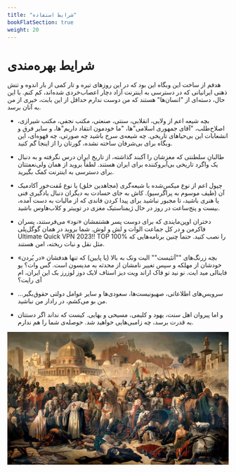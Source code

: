 ```yaml
---
title: "شرایط استفاده"
bookFlatSection: true
weight: 20
---
```


# شرایط بهره‌مندی

هدفم از ساخت این وبگاه این بود که در این روزهای تیره و تار کمی از بار اندوه و تنش ذهنی ایرانیانی که در دسترسی به اینترنت آزاد دچار اعصاب‌خردی شده‌اند، کم کنم.
با این حال، دسته‌ای از "انسان‌ها" هستند که من دوست ندارم حداقل از این بابت، خیری از من به آنان برسد.

- بچه شیعه اعم از ولایی، انقلابی، سنتی، صنعتی، مکتب نجفی، مکتب شیرازی، اصلاح‌طلب، "آقای جمهوری اسلامی‌"ها، "ما خودمون انتقاد داریم"ها،  و سایر فرق و انشعابات این بی‌حیاهای تاریخی.
چه شیعه‌ی سرخ باشید چه صورتی، چه قهوه‌ای، این وبگاه برای بی‌شرفان ساخته نشده، گورتان را از اینجا گم کنید.

- طالبانِ سلطنتی که مغزشان را آکبند گذاشته، از تاریخ ایران درس نگرفته و به دنبال یک واگرد تاریخی بی‌آبروکننده برای ایران هستند.
لطفاً بروید از همان ولی‌نعمتتان برای دسترسی به اینترنت کمک بگیرید.

- چپول‌ اعم از نوع میکس‌شده با شیعه‌گری (مجاهدین خلق) یا نوع مُفت‌خور آکادمیک آن (طیف موسوم به پراگرسیو).
کاش به جای حسادت به دیگران دنبال یادگیری فنی یا هنری باشید، تا مجبور نباشید برای پیدا کردن فاندی که از مالیات به دست آمده، بیست و پنج‌ساعت در روز در حال ژیمناستیک مغزی در توییتر و کلاب‌هاوس باشید.

- دختران اوپن‌مایندی که برای دوست پسر هشتمشان «نود» می‌فرستند، پسران فاکرمن و در کل جماعت الوات و لش و لوش.
شما بروید در همان گوگل‌پلی Ultimate Quick VPN 2023!! TOP 100% را نصب کنید. حتماً چنین برنامه‌هایی که مثل نقل و نبات ریخته، امن هستند.

- بچه زرنگ‌های ""آتئیست"" الیت ونک به بالا (یا پایین) که تنها هدفشان «در بُردن» خودشان از مهلکه و سپس تغییر نامشان از محدثه به مدیسون است.
گس وات؟ یو فاینالی مید ایت. نو نید تو فاک اراند ویت دیز استاف لایک دوز لوزرز بک این ایران، ام آی رایت؟

- سرویس‌های اطلاعاتی، صهیونیست‌ها، سعودی‌ها و سایر عوامل دولتی حقوق‌بگیر...
من بو می‌کشم، در رادار من نباشید.

- و اما پیروان اهل سنت، یهود و کلیمی، مسیحی و بهایی. کیست که نداند اگر دستتان به قدرت برسد، چه زامبی‌هایی خواهید شد.
حوصله‌ی شما را هم ندارم.

![religious wars](religious-wars.jpeg)
